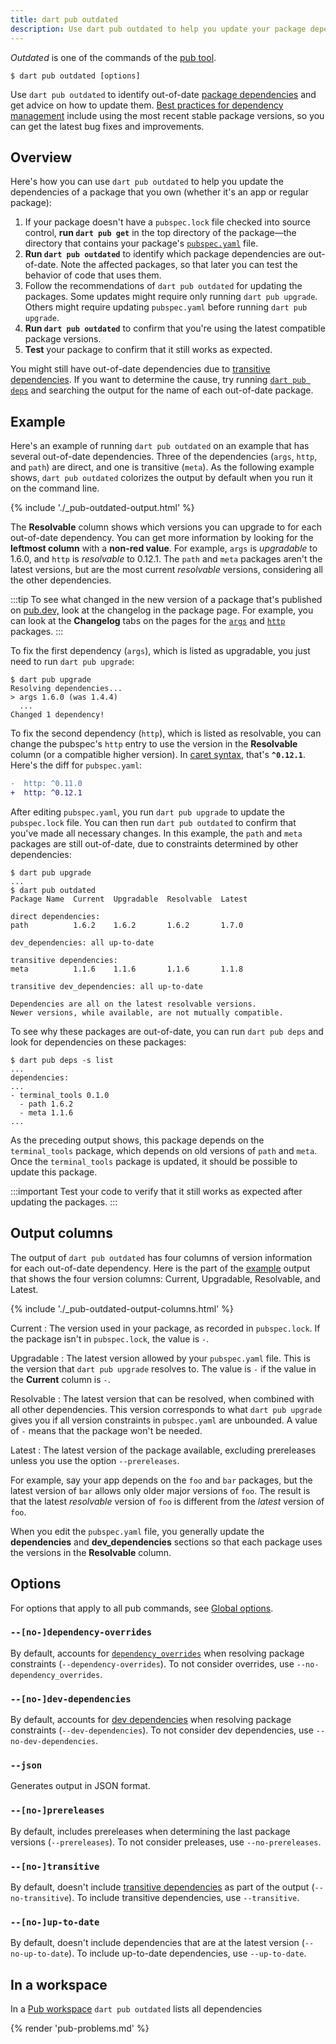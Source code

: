 ```yaml
---
title: dart pub outdated
description: Use dart pub outdated to help you update your package dependencies.
---
```


_Outdated_ is one of the commands of the [pub tool](/tools/pub/cmd).

```plaintext
$ dart pub outdated [options]
```

Use `dart pub outdated` to identify out-of-date [package dependencies][]
and get advice on how to update them.
[Best practices for dependency management][best practices]
include using the most recent stable package versions,
so you can get the latest bug fixes and improvements.

## Overview

Here's how you can use `dart pub outdated` to help you
update the dependencies of a package that you own
(whether it's an app or regular package):

1. If your package doesn't have a `pubspec.lock` file
   checked into source control,
   **run `dart pub get`** in the top directory of the package—the
   directory that contains your package's
   [`pubspec.yaml`](/tools/pub/pubspec) file.
2. **Run `dart pub outdated`**
   to identify which package dependencies are out-of-date.
   Note the affected packages,
   so that later you can test the behavior of code that uses them.
3. Follow the recommendations of `dart pub outdated` for updating the packages.
   Some updates might require only running `dart pub upgrade`.
   Others might require updating `pubspec.yaml`
   before running `dart pub upgrade`.
4. **Run `dart pub outdated`** to confirm that you're using
   the latest compatible package versions.
5. **Test** your package to confirm that it still works as expected.

You might still have out-of-date dependencies due to
[transitive dependencies][].
If you want to determine the cause,
try running [`dart pub deps`][] and searching the output for
the name of each out-of-date package.


## Example

Here's an example of running `dart pub outdated` on
an example that has several out-of-date dependencies.
Three of the dependencies (`args`, `http`, and `path`) are direct,
and one is transitive (`meta`).
As the following example shows,
`dart pub outdated` colorizes the output by default
when you run it on the command line.

{% include './_pub-outdated-output.html' %}

The **Resolvable** column shows which versions you can upgrade to
for each out-of-date dependency.
You can get more information by looking for
the **leftmost column** with a **non-red value**.
For example, `args` is _upgradable_ to 1.6.0,
and `http` is _resolvable_ to 0.12.1.
The `path` and `meta` packages aren't the latest versions,
but are the most current _resolvable_ versions,
considering all the other dependencies.

:::tip
To see what changed in the new version of a package
that's published on [pub.dev,]({{site.pub}})
look at the changelog in the package page.
For example, you can look at the **Changelog** tabs on the pages for the
[`args`][] and [`http`][] packages.
:::

To fix the first dependency (`args`),
which is listed as upgradable,
you just need to run `dart pub upgrade`:

```console
$ dart pub upgrade
Resolving dependencies...
> args 1.6.0 (was 1.4.4)
  ...
Changed 1 dependency!
```

To fix the second dependency (`http`),
which is listed as resolvable,
you can change the pubspec's `http` entry to use
the version in the **Resolvable** column
(or a compatible higher version).
In [caret syntax][], that's **`^0.12.1`**.
Here's the diff for `pubspec.yaml`:

```diff
-  http: ^0.11.0
+  http: ^0.12.1
```

After editing `pubspec.yaml`, you run `dart pub upgrade` to
update the `pubspec.lock` file.
You can then run `dart pub outdated` to confirm that
you've made all necessary changes.
In this example, the `path` and `meta` packages are still out-of-date,
due to constraints determined by other dependencies:

```console
$ dart pub upgrade
...
$ dart pub outdated
Package Name  Current  Upgradable  Resolvable  Latest

direct dependencies:
path          1.6.2    1.6.2       1.6.2       1.7.0

dev_dependencies: all up-to-date

transitive dependencies:
meta          1.1.6    1.1.6       1.1.6       1.1.8

transitive dev_dependencies: all up-to-date

Dependencies are all on the latest resolvable versions.
Newer versions, while available, are not mutually compatible.
```

To see why these packages are out-of-date, you can run `dart pub deps`
and look for dependencies on these packages:

```console
$ dart pub deps -s list
...
dependencies:
...
- terminal_tools 0.1.0
  - path 1.6.2
  - meta 1.1.6
...
```

As the preceding output shows,
this package depends on the `terminal_tools` package,
which depends on old versions of `path` and `meta`.
Once the `terminal_tools` package is updated,
it should be possible to update this package.

:::important
Test your code to verify that it still works as expected
after updating the packages.
:::


## Output columns

The output of `dart pub outdated` has four columns of version information
for each out-of-date dependency.
Here is the part of the [example](#example) output
that shows the four version columns:
Current, Upgradable, Resolvable, and Latest.

{% include './_pub-outdated-output-columns.html' %}

Current
: The version used in your package, as recorded in `pubspec.lock`.
  If the package isn't in `pubspec.lock`,
  the value is `-`.

Upgradable
: The latest version allowed by your `pubspec.yaml` file.
  This is the version that `dart pub upgrade` resolves to.
  The value is `-` if the value in the **Current** column is `-`.

Resolvable
: The latest version that can be resolved,
  when combined with all other dependencies.
  This version corresponds to what `dart pub upgrade` gives you
  if all version constraints in `pubspec.yaml` are unbounded.
  A value of `-` means that the package won't be needed.

Latest
: The latest version of the package available,
  excluding prereleases unless you use the option `--prereleases`.

For example, say your app depends on the `foo` and `bar` packages,
but the latest version of `bar` allows only older major versions of `foo`.
The result is that the latest _resolvable_ version of `foo`
is different from the _latest_ version of `foo`.

When you edit the `pubspec.yaml` file,
you generally update the **dependencies** and **dev_dependencies** sections
so that each package uses the versions in the **Resolvable** column.

## Options

For options that apply to all pub commands, see
[Global options](/tools/pub/cmd#global-options).

### `--[no-]dependency-overrides`

By default, accounts for [`dependency_overrides`][]
when resolving package constraints (`--dependency-overrides`).
To not consider overrides, use `--no-dependency_overrides`.

### `--[no-]dev-dependencies`

By default, accounts for [dev dependencies][dev dependency]
when resolving package constraints (`--dev-dependencies`).
To not consider dev dependencies, use `--no-dev-dependencies`.

### `--json`

Generates output in JSON format.

### `--[no-]prereleases`

By default, includes prereleases
when determining the last package versions (`--prereleases`).
To not consider preleases, use `--no-prereleases`.

### `--[no-]transitive`

By default, doesn't include [transitive dependencies][]
as part of the output (`--no-transitive`).
To include transitive dependencies, use `--transitive`.

### `--[no-]up-to-date`

By default, doesn't include dependencies that
are at the latest version (`--no-up-to-date`).
To include up-to-date dependencies, use `--up-to-date`.


## In a workspace

In a [Pub workspace](/guides/workspaces) `dart pub outdated` lists
all dependencies 

{% render 'pub-problems.md' %}

[`args`]: {{site.pub-pkg}}/args
[best practices]: /tools/pub/dependencies#best-practices
[caret syntax]: /tools/pub/dependencies#version-constraints
[dev dependency]: /tools/pub/dependencies#dev-dependencies
[`dependency_overrides`]: /tools/pub/dependencies#dependency-overrides
[package dependencies]: /tools/pub/dependencies
[`http`]: {{site.pub-pkg}}/http
[`dart pub deps`]: /tools/pub/cmd/pub-deps
[transitive dependencies]: /tools/pub/glossary#transitive-dependency
